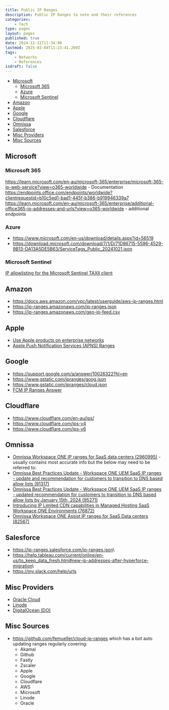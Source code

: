 ```yaml
---
title: Public IP Ranges
description: Public IP Ranges to note and their references
categories:
    - Tech
type: pages
layout: pages
published: true
date: 2024-12-31T11:34:00
lastmod: 2025-03-04T11:23:41.269Z
tags:
    - Networks
    - References
isdraft: false
---
```



<!--- cSpell:disable --->
* [Microsoft](#microsoft)
  * [Microsoft 365](#microsoft-365)
  * [Azure](#azure)
  * [Microsoft Sentinel](#microsoft-sentinel)
* [Amazon](#amazon)
* [Apple](#apple)
* [Google](#google)
* [Cloudflare](#cloudflare)
* [Omnissa](#omnissa)
* [Salesforce](#salesforce)
* [Misc Providers](#misc-providers)
* [Misc Sources](#misc-sources)
<!--- cSpell:enable --->

## Microsoft

### Microsoft 365

<https://learn.microsoft.com/en-au/microsoft-365/enterprise/microsoft-365-ip-web-service?view=o365-worldwide> - Documentation \
<https://endpoints.office.com/endpoints/worldwide?clientrequestid=b10c5ed1-bad1-445f-b386-b919946339a7>\
<https://learn.microsoft.com/en-au/microsoft-365/enterprise/additional-office365-ip-addresses-and-urls?view=o365-worldwide> - additional endpoints

### Azure

* <https://www.microsoft.com/en-us/download/details.aspx?id=56519>
* <https://download.microsoft.com/download/7/1/D/71D86715-5596-4529-9B13-DA13A5DE5B63/ServiceTags_Public_20241021.json>

### Microsoft Sentinel

[IP allowlisting for the Microsoft Sentinel TAXII client](https://learn.microsoft.com/en-us/azure/sentinel/connect-threat-intelligence-taxii#ip-allowlisting-for-the-microsoft-sentinel-taxii-client)

## Amazon

* <https://docs.aws.amazon.com/vpc/latest/userguide/aws-ip-ranges.html>
* <https://ip-ranges.amazonaws.com/ip-ranges.json>
* <https://ip-ranges.amazonaws.com/geo-ip-feed.csv>

## Apple

* [Use Apple products on enterprise networks](https://support.apple.com/en-au/101555)
* [Apple Push Notification Services (APNS) Ranges](https://support.apple.com/en-au/102266#:~:text=The%20APNs%20servers%20use%20load,which%20is%20assigned%20to%20Apple)

## Google

* <https://support.google.com/a/answer/10026322?hl=en>
* <https://www.gstatic.com/ipranges/goog.json>
* <https://www.gstatic.com/ipranges/cloud.json>
* [FCM IP Ranges Answer](https://stackoverflow.com/questions/45529020/android-fcm-what-are-the-ips-and-ports-for-firewall)

## Cloudflare

* <https://www.cloudflare.com/en-au/ips/>
* <https://www.cloudflare.com/ips-v4>
* <https://www.cloudflare.com/ips-v6>

## Omnissa

* [Omnissa Workspace ONE IP ranges for SaaS data centers (2960995)](https://kb.omnissa.com/s/article/2960995) - usually contains most accurate info but the below may need to be referred to:
* [Omnissa Best Practices Update - Workspace ONE UEM SaaS IP ranges - update and recommendation for customers to transition to DNS based allow lists (91317)](https://kb.omnissa.com/s/article/91317)
* [Omnissa Best Practices Update - Workspace ONE UEM SaaS IP ranges - updated recommendation for customers to transition to DNS based allow lists by January 15th, 2024 (95271)](https://kb.omnissa.com/s/article/95271)
* [Introducing IP Limited CDN capabilities in Managed Hosting SaaS Workspace ONE Environments (76872)](https://kb.omnissa.com/s/article/76872)
* [Omnissa Workspace ONE Assist IP ranges for SaaS Data centers (82567)](https://kb.omnissa.com/s/article/82567)

## Salesforce

* <https://ip-ranges.salesforce.com/ip-ranges.json>\
* <https://help.tableau.com/current/online/en-us/to_keep_data_fresh.htm#new-ip-addresses-after-hyperforce-migration>\
* <https://my.slack.com/help/urls>

## Misc Providers

* [Oracle Cloud](https://docs.oracle.com/iaas/tools/public_ip_ranges.json)
* [Linode](https://geoip.linode.com/)
* [DigitalOcean (DO)](https://digitalocean.com/geo/google.csv)

## Misc Sources

* <https://github.com/femueller/cloud-ip-ranges> which has a bot auto updating ranges regularly covering:
  * Akamai
  * Github
  * Fastly
  * Zscaler
  * Apple
  * Google
  * Cloudflare
  * AWS
  * Microsoft
  * Linode
  * Oracle

